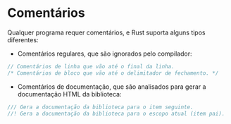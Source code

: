 Comentários
===========

Qualquer programa requer comentários, e Rust suporta alguns tipos diferentes:

- Comentários regulares, que são ignorados pelo compilador:
```rust
// Comentários de linha que vão até o final da linha.
/* Comentários de bloco que vão até o delimitador de fechamento. */
```

- Comentários de documentação, que são analisados para gerar a documentação HTML da biblioteca:
```rust
/// Gera a documentação da biblioteca para o item seguinte.
//! Gera a documentação da biblioteca para o escopo atual (item pai).
```
